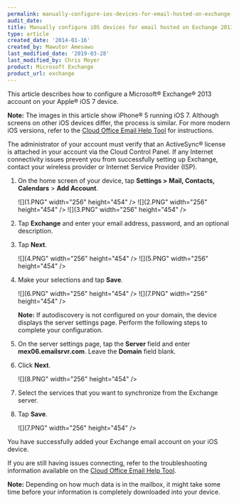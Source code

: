 ```yaml
---
permalink: manually-configure-ios-devices-for-email-hosted-on-exchange-2013/
audit_date:
title: Manually configure iOS devices for email hosted on Exchange 2013
type: article
created_date: '2014-01-16'
created_by: Mawutor Amesawu
last_modified_date: '2019-03-28'
last_modified_by: Chris Moyer
product: Microsoft Exchange
product_url: exchange
---
```


This article describes how to configure a Microsoft&reg; Exchange&reg; 2013 account on your
Apple&reg; iOS 7 device.

**Note:** The images in this article show iPhone&reg; 5 running iOS 7. Although
screens on other iOS devices differ, the process is similar. For more modern iOS versions, refer to the [Cloud Office Email Help Tool](https://emailhelp.rackspace.com) for instructions.

The administrator of your account must verify that an
ActiveSync&reg; license is attached in your account via the Cloud Control
Panel. If any Internet connectivity issues prevent you from
successfully setting up Exchange, contact your wireless provider or
Internet Service Provider (ISP).

1. On the home screen of your device, tap **Settings &gt;** **Mail,
   Contacts, Calendars** &gt; **Add Account**.

   ![](1.PNG" width="256" height="454" />
   ![](2.PNG" width="256" height="454" />
   ![](3.PNG" width="256" height="454" />

2. Tap **Exchange** and enter your email address, password, and an
   optional description.

3. Tap **Next**.

   ![](4.PNG" width="256" height="454" />
   ![](5.PNG" width="256" height="454" />

4. Make your selections and tap **Save**.

   ![](6.PNG" width="256" height="454" />
   ![](7.PNG" width="256" height="454" />

   **Note:** If autodiscovery is not configured on your domain, the device
   displays the server settings page. Perform the following steps to
   complete your configuration.

5. On the server settings page, tap the **Server** field and enter
   **mex06.emailsrvr.com**. Leave the **Domain** field blank.

6. Click **Next**.

   ![](8.PNG" width="256" height="454" />

7. Select the services that you want to synchronize from the Exchange
   server.

8. Tap **Save**.

   ![](7.PNG" width="256" height="454" />

You have successfully added your Exchange email account on your iOS
device.

If you are still having issues connecting, refer to the troubleshooting information available on the [Cloud Office Email Help Tool](https://emailhelp.rackspace.com).

**Note:** Depending on how much data is in the mailbox, it might take some
time before your information is completely downloaded into your device.
